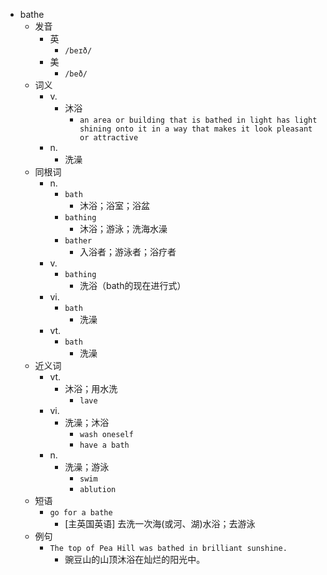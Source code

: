 - bathe
  - 发音
    - 英
      - `/beɪð/`
    - 美
      - `/beð/`
  - 词义
    - v.
      - 沐浴
        - `an area or building that is bathed in light has light shining onto it in a way that makes it look pleasant or attractive`
    - n.
      - 洗澡
  - 同根词
    - n.
      - `bath`
        - 沐浴；浴室；浴盆
      - `bathing`
        - 沐浴；游泳；洗海水澡
      - `bather`
        - 入浴者；游泳者；浴疗者
    - v.
      - `bathing`
        - 洗浴（bath的现在进行式）
    - vi.
      - `bath`
        - 洗澡
    - vt.
      - `bath`
        - 洗澡
  - 近义词
    - vt.
      - 沐浴；用水洗
        - `lave`
    - vi.
      - 洗澡；沐浴
        - `wash oneself`
        - `have a bath`
    - n.
      - 洗澡；游泳
        - `swim`
        - `ablution`
  - 短语
    - `go for a bathe`
      - [主英国英语] 去洗一次海(或河、湖)水浴；去游泳 
  - 例句
    - `The top of Pea Hill was bathed in brilliant sunshine.`
      - 豌豆山的山顶沐浴在灿烂的阳光中。

